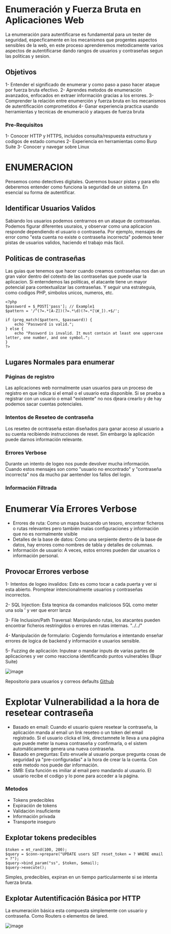 # Enumeración y Fuerza Bruta en Aplicaciones Web

La enumeración para autentificarse es fundamental para un tester de seguridad, especficamente en los mecanismos que progentes aspectos sensibles de la web, en este proceso aprenderemos metodicamente varios aspectos de autentificarse dando rangos de usuarios y contraseñas segun las politicas y sesion.

## Objetivos

1- Entender el significado de enumerar y como paso a paso hacer ataque por fuerza bruta efectivo.
2- Aprendes metodos de enumeración avanzados, enfocados en extraer información gracias a los errores.
3- Comprender la relación entre enumerción y fuerza bruta en los mecanismos de autentificación comprometidos
4- Ganar experiencia practica usando herramientas y tecnicas de enumeració y ataques de fuerza bruta

### Pre-Requisitos

1- Conocer HTTP y HTTPS, incluidos consulta/respuesta estructura y codigos de estado comunes
2- Experiencia en herramientas como Burp Suite
3- Conocer y navegar sobre Linux


# ENUMERACION

Pensemos como detectives digitales. Queremos busacr pistas y para ello deberemos entender como funciona la seguridad de un sistema. En esencial su forma de autentificar. 

## Identificar Usuarios Validos

Sabiando los usuarios podemos centrarnos en un ataque de contraseñas. Podemos figurar diferentes usuraios, y observar como una aplicacion responde dependiendo el usuario o contraseña. Por ejemplo, mensajes de error como "esta cuenta no existe o contraseña incorrecta" podemos tener pistas de usuarios validos, haciendo el trabajo más fácil.

## Politicas de contraseñas

Las guias que tenemos que hacer cuando creamos contraseñas nos dan un gran valor dentro del cotexto de las contraseñas que puede usar la aplicacion. Si enterndemos las politicas, el atacante tiene un mayor potencial para contextualizar las contraseñas. Y seguir una estrateguia, como codigos PHP, simbolos unicos, numeros, etc.

```
<?php
$password = $_POST['pass']; // Example1
$pattern = '/^(?=.*[A-Z])(?=.*\d)(?=.*[\W_]).+$/';

if (preg_match($pattern, $password)) {
    echo "Password is valid.";
} else {
    echo "Password is invalid. It must contain at least one uppercase letter, one number, and one symbol.";
}
?>
```

## Lugares Normales para enumerar

### Páginas de registro

Las aplicaciones web normalmente usan usuarios para un proceso de registro en que indica si el email o el usuario esta disponible. Si se prueba a registrar con un usuario o email "existente" no nos djeara crearlo y de hay podemos sacar cuentas potenciales.

### Intentos de Reseteo de contraseña

Los reseteo de ocntraseña estan diseñados para ganar acceso al usuario a su cuenta recibiendo instrucciones de reset. Sin embargo la aplicación puede darnos información relevante. 

### Errores Verbose

Durante un intento de logeo nos puede devolver mucha información. Cuando estos mensajes son como "usuario no encontrado" y "contraseña incorrecta" nos da mucho par aentender los fallos del login.

### Información Filtrada

# Enumerar Vía Errores Verbose

- Errores de ruta: Como un mapa buscando un tesoro, encontrar ficheros o rutas relevantes pero también malas configuraciones y información que no es normalmente visible
- Detalles de la base de datos: Como una serpiente dentro de la base de datos, hay errores como nombres de tabla y detalles de columnas.
- Información de usuario: A veces, estos errores pueden dar usuarios o información personal.

## Provocar Errores verbose

1- Intentos de logeo invalidos: Esto es como tocar a cada puerta y ver si esta abierto. Promptear intencionalmente usuarios y contraseñas incorrectos.

2- SQL Injection: Esta teqnica da comandos maliciosos SQL como meter una sola ' y ver que erorr lanza

3- File Inclusion/Path Traversal: Manipulando rutas, los atacantes pueden encontrar ficheros restringidos o errores en rutas internas. "../../"

4- Manipulación de formulario: Cogiendo formularios e intentando enseñar errores de logica de backend y información e usuarios sensible.

5- Fuzzing de aplicación: Inputear o mandar inputs de varias partes de aplicaciones y ver como reacciona identificando puntos vulnerables (Bupr Suite)

![image](https://github.com/user-attachments/assets/014228eb-e8d5-4013-9dab-3f94687109fd)

Repositorio para usuarios y correos defaults [Github](https://github.com/nyxgeek/username-lists/blob/master/usernames-top100/usernames_gmail.com.txt)

# Explotar Vulnerabilidad a la hora de resetear contraseña

- Basado en email: Cuando el usuario quiere resetear la contraseña, la aplicación manda al email un link reseteo o un token del email registrado. Si el usuario clicka el link, directamnete le lleva a una página que puede meter la nueva contraseña y confirmarla, o el sistem automáticamente genera una nueva contraseña.
- Basado en preguntas: Esto envuele al usuario porque pregunta cosas de seguridad ya "pre-configuradas" a la hora de crear la la cuenta. Con este metodo nos puede dar información.
- SMB: Esta función es imiliar al email pero mandando al usuario. El usuario recibe el codigo y lo pone para acceder a la página.

### Metodos

- Tokens predecibles
- Expiración de tokens
- Validación insuficiente
- Información privada
- Transporte inseguro

## Explotar tokens predecibles

```
$token = mt_rand(100, 200);
$query = $conn->prepare("UPDATE users SET reset_token = ? WHERE email = ?");
$query->bind_param("ss", $token, $email);
$query->execute();
```

Simples, predecibles, expiran en un tiempo particularmente si se intenta fuerza bruta.

## Explotar Autentificación Básica por HTTP

La enumeración básica esta compuesta simplemente con usuario y contraseña. Como Routers o elementos de lared. 

![image](https://github.com/user-attachments/assets/0749f6b7-29f4-4cb5-b950-044a5099e5f0)




